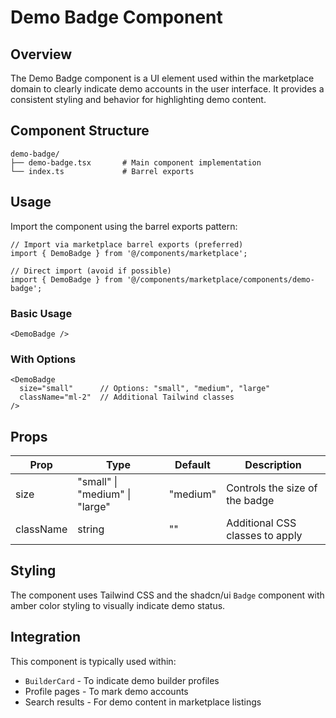 # Demo Badge Component

## Overview

The Demo Badge component is a UI element used within the marketplace domain to clearly indicate demo accounts in the user interface. It provides a consistent styling and behavior for highlighting demo content.

## Component Structure

```
demo-badge/
├── demo-badge.tsx       # Main component implementation
└── index.ts             # Barrel exports
```

## Usage

Import the component using the barrel exports pattern:

```tsx
// Import via marketplace barrel exports (preferred)
import { DemoBadge } from '@/components/marketplace';

// Direct import (avoid if possible)
import { DemoBadge } from '@/components/marketplace/components/demo-badge';
```

### Basic Usage

```tsx
<DemoBadge />
```

### With Options

```tsx
<DemoBadge 
  size="small"      // Options: "small", "medium", "large"
  className="ml-2"  // Additional Tailwind classes
/>
```

## Props

| Prop      | Type                           | Default    | Description                       |
|-----------|--------------------------------|------------|-----------------------------------|
| size      | "small" \| "medium" \| "large" | "medium"   | Controls the size of the badge   |
| className | string                         | ""         | Additional CSS classes to apply   |

## Styling

The component uses Tailwind CSS and the shadcn/ui `Badge` component with amber color styling to visually indicate demo status.

## Integration

This component is typically used within:
- `BuilderCard` - To indicate demo builder profiles
- Profile pages - To mark demo accounts
- Search results - For demo content in marketplace listings
